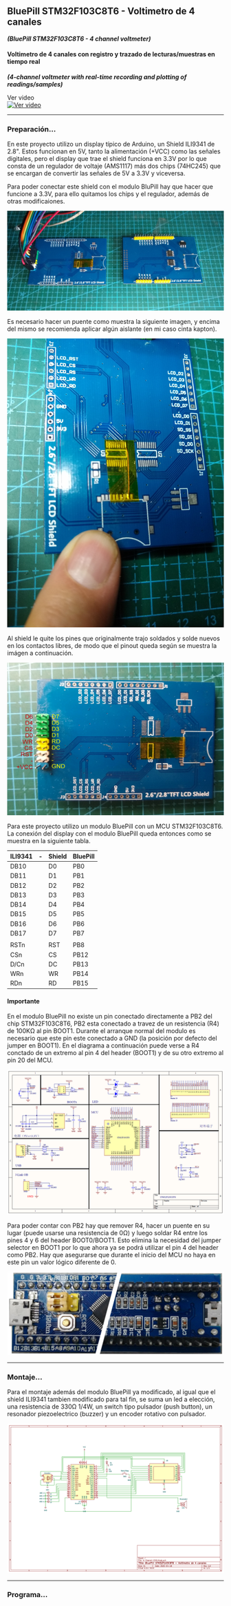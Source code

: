 ## BluePill STM32F103C8T6 - Voltimetro de 4 canales
***(BluePill STM32F103C8T6 - 4 channel voltmeter)***
#### Voltimetro de 4 canales con registro y trazado de lecturas/muestras en tiempo real
***(4-channel voltmeter with real-time recording and plotting of readings/samples)***

Ver video  
[![Ver video](https://img.youtube.com/vi/DioO7w2Ja70/0.jpg)](https://www.youtube.com/watch?v=DioO7w2Ja70)

------------

### Preparación...

En este proyecto utilizo un display típico de Arduino, un Shield ILI9341 de 2.8". Estos funcionan en 5V, tanto la alimentación (+VCC) como las señales digitales, pero el display que trae el shield funciona en 3.3V por lo que consta de un regulador de voltaje (AMS1117) más dos chips (74HC245) que se encargan de convertir las señales de 5V a 3.3V y viceversa.

Para poder conectar este shield con el modulo BluPill hay que hacer que funcione a 3.3V, para ello quitamos los chips y el regulador, además de otras modificaiones.

![](https://github.com/Arturrito63/4Channel-DVM/blob/main/Documents/Display%20ILI9341%20ante%20y%20despues.jpg)

Es necesario hacer un puente como muestra la siguiente imagen, y encima del mismo se recomienda aplicar algún aislante (en mi caso cinta kapton).

![](https://github.com/Arturrito63/4Channel-DVM/blob/main/Documents/ILI9341%203V3%20reset%20jumper.jpg)

Al shield le quite los pines que originalmente trajo soldados y solde nuevos en los contactos libres, de modo que el pinout queda según se muestra la imágen a continuación.

![](https://github.com/Arturrito63/4Channel-DVM/blob/main/Documents/ILI934%203V3%20pinout.jpg) 


Para este proyecto utilizo un modulo BluePill con un MCU STM32F103C8T6. La conexión del display con el modulo BluePill queda entonces como se muestra en la siguiente tabla.
 
| ILI9341 | - | Shield | BluePill |
| ------------ | ------------ | ------------ | ------------ |
|  DB10 |   | D0   | PB0  |
|  DB11 |   | D1   | PB1  |
|  DB12 |   | D2   | PB2  |
|  DB13 |   | D3   | PB3  |
|  DB14 |   | D4   | PB4  |
|  DB15 |   | D5   | PB5  |
|  DB16 |   | D6   | PB6  |
|  DB17 |   | D7   | PB7  |
|   |   |   |   |
|  RSTn |   | RST  | PB8  |
|  CSn |   | CS   | PB12  |
|  D/Cn |   | DC   | PB13  |
|  WRn |   | WR   | PB14  |
|  RDn |   | RD   | PB15  |

#### Importante

En el modulo BluePill no existe un pin conectado directamente a PB2 del chip STM32F103C8T6, PB2 esta conectado a travez de un resistencia (R4) de 100KΩ al pin BOOT1. Durante el arranque normal del modulo es necesario que este pin este conectado a GND (la posición por defecto del jumper en BOOT1). En el diagrama a continuación puede verse a R4 conctado de un extremo al pin 4 del header (BOOT1) y de su otro extremo al pin 20 del MCU.

[![](https://github.com/Arturrito63/4Channel-DVM/blob/main/Documents/BluePill%20diagram.png)](https://github.com/Arturrito63/4Channel-DVM/blob/main/Documents/STM32F103-Blue-Pill.pdf)


Para poder contar con PB2 hay que remover R4, hacer un puente en su lugar (puede usarse una resistencia de 0Ω) y luego soldar R4 entre los pines 4 y 6 del header BOOT0/BOOT1. Esto elimina la necesidad del jumper selector en BOOT1 por lo que ahora ya se podrá utilizar el pin 4 del header como PB2. Hay que asegurarse que durante el inicio del MCU no haya en este pin un valor lógico diferente de 0. 

![](https://github.com/Arturrito63/4Channel-DVM/blob/main/Documents/BluePill_front_%26_back_pcb.jpg)

------------

### Montaje...

Para el montaje además del modulo BluePill ya modificado, al igual que el shield ILI9341 tambien modificado para tal fin, se suma un led a elección, una resistencia de 330Ω 1/4W, un switch tipo pulsador (push button), un resonador piezoelectrico (buzzer) y un encoder rotativo con pulsador.

[![](https://github.com/Arturrito63/4Channel-DVM/blob/main/Documents/4-Channel-DVM.png)](https://github.com/Arturrito63/4Channel-DVM/blob/main/Documents/4-Channel-DVM.pdf)

------------

### Programa...
